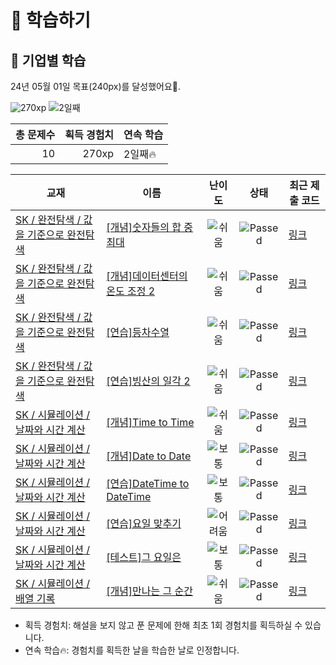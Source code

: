 # 📖 학습하기

## 🚀 기업별 학습
24년 05월 01일 목표(240px)를 달성했어요🥳.

![270xp](https://img.shields.io/badge/EXP-270xp-%235cb85c.svg?for-the-badge)
![2일째](https://img.shields.io/badge/연속학습-2일째-%23E34F26.svg?for-the-badge)

|총 문제수|획득 경험치|연속 학습|
|---:|---:|---|
10|270xp|2일째🔥|

|교재|이름|난이도|상태|최근 제출 코드|
|---|---|:---:|:---:|---|
|[SK / 완전탐색 / 값을 기준으로 완전탐색](https://www.codetree.ai/missions?missionId=18)|[[개념]숫자들의 합 중 최대](https://www.codetree.ai/missions/18/problems/maximum-of-sum-of-numbers)|![쉬움][easy]|![Passed][passed]|[링크](https://github.com/engineerjkk/codetree-TILs/blob/main/240501/%EC%88%AB%EC%9E%90%EB%93%A4%EC%9D%98%20%ED%95%A9%20%EC%A4%91%20%EC%B5%9C%EB%8C%80/maximum-of-sum-of-numbers.py)|
|[SK / 완전탐색 / 값을 기준으로 완전탐색](https://www.codetree.ai/missions?missionId=18)|[[개념]데이터센터의 온도 조정 2](https://www.codetree.ai/missions/18/problems/adjusting-the-temperature-of-the-data-center-2)|![쉬움][easy]|![Passed][passed]|[링크](https://github.com/engineerjkk/codetree-TILs/blob/main/240501/%EB%8D%B0%EC%9D%B4%ED%84%B0%EC%84%BC%ED%84%B0%EC%9D%98%20%EC%98%A8%EB%8F%84%20%EC%A1%B0%EC%A0%95%202/adjusting-the-temperature-of-the-data-center-2.py)|
|[SK / 완전탐색 / 값을 기준으로 완전탐색](https://www.codetree.ai/missions?missionId=18)|[[연습]등차수열](https://www.codetree.ai/missions/18/problems/arithmetic-sequence)|![쉬움][easy]|![Passed][passed]|[링크](https://github.com/engineerjkk/codetree-TILs/blob/main/240501/%EB%93%B1%EC%B0%A8%EC%88%98%EC%97%B4/arithmetic-sequence.py)|
|[SK / 완전탐색 / 값을 기준으로 완전탐색](https://www.codetree.ai/missions?missionId=18)|[[연습]빙산의 일각 2](https://www.codetree.ai/missions/18/problems/the-tip-of-the-iceberg-2)|![쉬움][easy]|![Passed][passed]|[링크](https://github.com/engineerjkk/codetree-TILs/blob/main/240501/%EB%B9%99%EC%82%B0%EC%9D%98%20%EC%9D%BC%EA%B0%81%202/the-tip-of-the-iceberg-2.py)|
|[SK / 시뮬레이션 / 날짜와 시간 계산](https://www.codetree.ai/missions?missionId=18)|[[개념]Time to Time](https://www.codetree.ai/missions/18/problems/time-to-time)|![쉬움][easy]|![Passed][passed]|[링크](https://github.com/engineerjkk/codetree-TILs/blob/main/240501/Time%20to%20Time/time-to-time.py)|
|[SK / 시뮬레이션 / 날짜와 시간 계산](https://www.codetree.ai/missions?missionId=18)|[[개념]Date to Date](https://www.codetree.ai/missions/18/problems/date-to-date)|![보통][medium]|![Passed][passed]|[링크](https://github.com/engineerjkk/codetree-TILs/blob/main/240501/Date%20to%20Date/date-to-date.py)|
|[SK / 시뮬레이션 / 날짜와 시간 계산](https://www.codetree.ai/missions?missionId=18)|[[연습]DateTime to DateTime](https://www.codetree.ai/missions/18/problems/datetime-to-datetime)|![보통][medium]|![Passed][passed]|[링크](https://github.com/engineerjkk/codetree-TILs/blob/main/240501/DateTime%20to%20DateTime/datetime-to-datetime.py)|
|[SK / 시뮬레이션 / 날짜와 시간 계산](https://www.codetree.ai/missions?missionId=18)|[[연습]요일 맞추기](https://www.codetree.ai/missions/18/problems/guess-day-of-week)|![어려움][hard]|![Passed][passed]|[링크](https://github.com/engineerjkk/codetree-TILs/blob/main/240501/%EC%9A%94%EC%9D%BC%20%EB%A7%9E%EC%B6%94%EA%B8%B0/guess-day-of-week.py)|
|[SK / 시뮬레이션 / 날짜와 시간 계산](https://www.codetree.ai/missions?missionId=18)|[[테스트]그 요일은](https://www.codetree.ai/missions/18/problems/the-day-of-the-day)|![보통][medium]|![Passed][passed]|[링크](https://github.com/engineerjkk/codetree-TILs/blob/main/240501/%EA%B7%B8%20%EC%9A%94%EC%9D%BC%EC%9D%80/the-day-of-the-day.py)|
|[SK / 시뮬레이션 / 배열 기록](https://www.codetree.ai/missions?missionId=18)|[[개념]만나는 그 순간](https://www.codetree.ai/missions/18/problems/the-moment-we-meet)|![쉬움][easy]|![Passed][passed]|[링크](https://github.com/engineerjkk/codetree-TILs/blob/main/240501/%EB%A7%8C%EB%82%98%EB%8A%94%20%EA%B7%B8%20%EC%88%9C%EA%B0%84/the-moment-we-meet.py)|


* 획득 경험치: 해설을 보지 않고 푼 문제에 한해 최초 1회 경험치를 획득하실 수 있습니다.
* 연속 학습🔥: 경험치를 획득한 날을 학습한 날로 인정합니다.










[b5]: https://img.shields.io/badge/Bronze_5-%235D3E31.svg
[b4]: https://img.shields.io/badge/Bronze_4-%235D3E31.svg
[b3]: https://img.shields.io/badge/Bronze_3-%235D3E31.svg
[b2]: https://img.shields.io/badge/Bronze_2-%235D3E31.svg
[b1]: https://img.shields.io/badge/Bronze_1-%235D3E31.svg
[s5]: https://img.shields.io/badge/Silver_5-%23394960.svg
[s4]: https://img.shields.io/badge/Silver_4-%23394960.svg
[s3]: https://img.shields.io/badge/Silver_3-%23394960.svg
[s2]: https://img.shields.io/badge/Silver_2-%23394960.svg
[s1]: https://img.shields.io/badge/Silver_1-%23394960.svg
[g5]: https://img.shields.io/badge/Gold_5-%23FFC433.svg
[g4]: https://img.shields.io/badge/Gold_4-%23FFC433.svg
[g3]: https://img.shields.io/badge/Gold_3-%23FFC433.svg
[g2]: https://img.shields.io/badge/Gold_2-%23FFC433.svg
[g1]: https://img.shields.io/badge/Gold_1-%23FFC433.svg
[p5]: https://img.shields.io/badge/Platinum_5-%2376DDD8.svg
[p4]: https://img.shields.io/badge/Platinum_4-%2376DDD8.svg
[p3]: https://img.shields.io/badge/Platinum_3-%2376DDD8.svg
[p2]: https://img.shields.io/badge/Platinum_2-%2376DDD8.svg
[p1]: https://img.shields.io/badge/Platinum_1-%2376DDD8.svg
[passed]: https://img.shields.io/badge/Passed-%23009D27.svg
[failed]: https://img.shields.io/badge/Failed-%23D24D57.svg
[easy]: https://img.shields.io/badge/쉬움-%235cb85c.svg?for-the-badge
[medium]: https://img.shields.io/badge/보통-%23FFC433.svg?for-the-badge
[hard]: https://img.shields.io/badge/어려움-%23D24D57.svg?for-the-badge